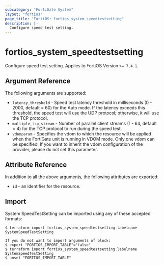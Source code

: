 ```yaml
---
subcategory: "FortiGate System"
layout: "fortios"
page_title: "FortiOS: fortios_system_speedtestsetting"
description: |-
  Configure speed test setting.
---
```


# fortios_system_speedtestsetting
Configure speed test setting. Applies to FortiOS Version `>= 7.4.1`.

## Argument Reference

The following arguments are supported:

* `latency_threshold` - Speed test latency threshold in milliseconds (0 - 2000, default = 60) for the Auto mode. If the latency exceeds this threshold, the speed test will use the UDP protocol; otherwise, it will use the TCP protocol.
* `multiple_tcp_stream` - Number of parallel client streams (1 - 64, default = 4) for the TCP protocol to run during the speed test.
* `vdomparam` - Specifies the vdom to which the resource will be applied when the FortiGate unit is running in VDOM mode. Only one vdom can be specified. If you want to inherit the vdom configuration of the provider, please do not set this parameter.


## Attribute Reference

In addition to all the above arguments, the following attributes are exported:
* `id` - an identifier for the resource.

## Import

System SpeedTestSetting can be imported using any of these accepted formats:
```
$ terraform import fortios_system_speedtestsetting.labelname SystemSpeedTestSetting

If you do not want to import arguments of block:
$ export "FORTIOS_IMPORT_TABLE"="false"
$ terraform import fortios_system_speedtestsetting.labelname SystemSpeedTestSetting
$ unset "FORTIOS_IMPORT_TABLE"
```
